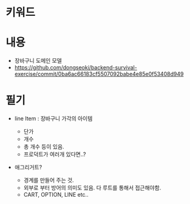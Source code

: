 # 키워드

# 내용

- 장바구니 도메인 모델
- https://github.com/dongseoki/backend-survival-exercise/commit/0ba6ac66183cf5507092babe4e85e0f53408d949

# 필기

- line Item
  : 장바구니 가각의 아이템

  - 단가
  - 개수
  - 총 개수 등이 있음.
  - 프로덕트가 여러개 있다면..?

- 애그리거트?
  - 경계를 만들어 주는 것.
  - 외부로 부터 방어의 의미도 있음. 다 루트를 통해서 접근해야함.
  - CART, OPTION, LINE etc..
